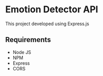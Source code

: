 # Emotion Detector API

This project developed using Express.js

## Requirements
- Node JS
- NPM
- Express
- CORS